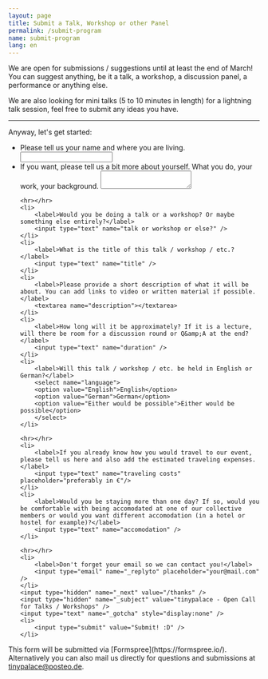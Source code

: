 ```yaml
---
layout: page
title: Submit a Talk, Workshop or other Panel
permalink: /submit-program
name: submit-program
lang: en
---
```


We are open for submissions / suggestions until at least the end of March!  
You can suggest anything, be it a talk, a workshop, a discussion panel, a performance or anything else.

We are also looking for mini talks (5 to 10 minutes in length) for a lightning talk session, feel free to submit any ideas you have.

-----

Anyway, let's get started:

<form action="//formspree.io/tinypalace@posteo.de" method="POST">
<ul class="form">
    <li>
      <label>Please tell us your name and where you are living.</label>
      <input type="text" name="name and from" />
    </li>
    <li>
        <label>If you want, please tell us a bit more about yourself. What you do, your work, your background.</label>
        <textarea name="about myself"></textarea>
    </li>

    <hr></hr>
    <li>
        <label>Would you be doing a talk or a workshop? Or maybe something else entirely?</label>
        <input type="text" name="talk or workshop or else?" />
    </li>
    <li>
        <label>What is the title of this talk / workshop / etc.?</label>
        <input type="text" name="title" />
    </li>
    <li>
        <label>Please provide a short description of what it will be about. You can add links to video or written material if possible.</label>
        <textarea name="description"></textarea>
    </li>
    <li>
        <label>How long will it be approximately? If it is a lecture, will there be room for a discussion round or Q&amp;A at the end?</label>
        <input type="text" name="duration" />
    </li>
    <li>
        <label>Will this talk / workshop / etc. be held in English or German?</label>
        <select name="language">
        <option value="English">English</option>
        <option value="German">German</option>
        <option value="Either would be possible">Either would be possible</option>
        </select>
    </li>

    <hr></hr>
    <li>
        <label>If you already know how you would travel to our event, please tell us here and also add the estimated traveling expenses.</label>
        <input type="text" name="traveling costs" placeholder="preferably in €"/>
    </li>
    <li>
        <label>Would you be staying more than one day? If so, would you be comfortable with being accomodated at one of our collective members or would you want different accomodation (in a hotel or hostel for example)?</label>
        <input type="text" name="accomodation" />
    </li>

    <hr></hr>
    <li>
        <label>Don't forget your email so we can contact you!</label>
        <input type="email" name="_replyto" placeholder="your@mail.com" />
    </li>
    <input type="hidden" name="_next" value="/thanks" />
    <input type="hidden" name="_subject" value="tinypalace - Open Call for Talks / Workshops" />
    <input type="text" name="_gotcha" style="display:none" />
    <li>
        <input type="submit" value="Submit! :D" />
    </li>
</ul>
</form>
This form will be submitted via [Formspree](https://formspree.io/). Alternatively you can also mail us directly for questions and submissions at <a href='mailt&#111;&#58;ti&#110;%7&#57;p&#97;lace&#64;p%&#54;F&#37;7&#51;&#37;7&#52;&#101;&#111;&#46;&#100;e'>tin<span style="display:none">REMOVETHIS</span>ypala&#99;e&#64;post&#101;o&#46;d&#101;</a>.
